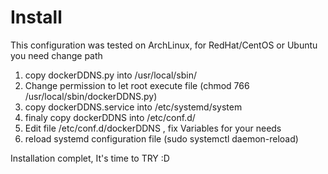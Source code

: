 
# Install 

This configuration was tested on ArchLinux, for RedHat/CentOS or Ubuntu you need change path 

1. copy dockerDDNS.py into /usr/local/sbin/
2. Change permission to let root execute file (chmod 766 /usr/local/sbin/dockerDDNS.py)
2. copy dockerDDNS.service into /etc/systemd/system
3. finaly copy dockerDDNS into /etc/conf.d/
4. Edit file /etc/conf.d/dockerDDNS , fix Variables for your needs
5. reload systemd configuration file (sudo systemctl daemon-reload)

Installation complet, It's time to TRY :D


